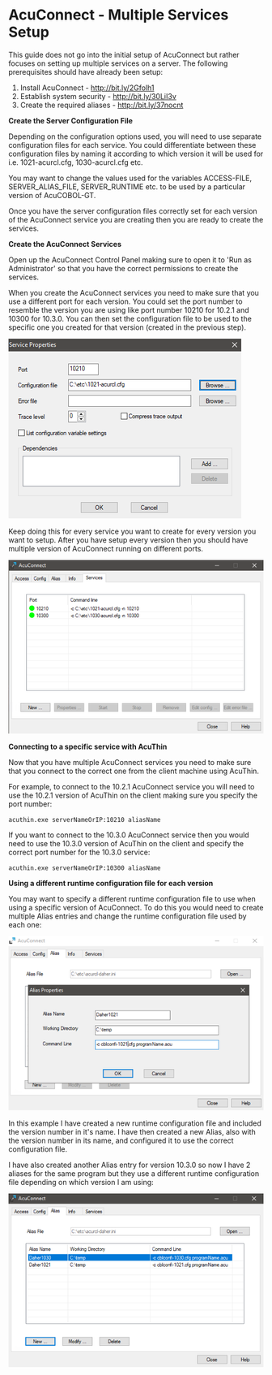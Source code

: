 # AcuConnect - Multiple Services Setup

This guide does not go into the initial setup of AcuConnect but rather focuses on setting up multiple services on a server. The following prerequisites should have already been setup:  

1.	Install AcuConnect - http://bit.ly/2Gfolh1  
2.	Establish system security - http://bit.ly/30LiI3v  
3.	Create the required aliases - http://bit.ly/37nocnt  


**Create the Server Configuration File**

Depending on the configuration options used, you will need to use separate configuration files for each service. You could differentiate between these configuration files by naming it according to which version it will be used for i.e. 1021-acurcl.cfg, 1030-acurcl.cfg etc.  

You may want to change the values used for the variables ACCESS-FILE, SERVER_ALIAS_FILE, SERVER_RUNTIME etc. to be used by a particular version of AcuCOBOL-GT.  

Once you have the server configuration files correctly set for each version of the AcuConnect service you are creating then you are ready to create the services.  


**Create the AcuConnect Services**

Open up the AcuConnect Control Panel making sure to open it to 'Run as Administrator' so that you have the correct permissions to create the services.  

When you create the AcuConnect services you need to make sure that you use a different port for each version. You could set the port number to resemble the version you are using like port number 10210 for 10.2.1 and 10300 for 10.3.0. You can then set the configuration file to be used to the specific one you created for that version (created in the previous step).  

![1](images/acurcl-1.png)  

Keep doing this for every service you want to create for every version you want to setup. After you have setup every version then you should have multiple version of AcuConnect running on different ports.

![2](images/acurcl-2.png) 


**Connecting to a specific service with AcuThin**

Now that you have multiple AcuConnect services you need to make sure that you connect to the correct one from the client machine using AcuThin.  

For example, to connect to the 10.2.1 AcuConnect service you will need to use the 10.2.1 version of AcuThin on the client making sure you specify the port number:  

```
acuthin.exe serverNameOrIP:10210 aliasName
```

If you want to connect to the 10.3.0 AcuConnect service then you would need to use the 10.3.0 version of AcuThin on the client and specify the correct port number for the 10.3.0 service:

```
acuthin.exe serverNameOrIP:10300 aliasName
```

**Using a different runtime configuration file for each version**

You may want to specify a different runtime configuration file to use when using a specific version of AcuConnect. To do this you would need to create multiple Alias entries and change the runtime configuration file used by each one:  

![3](images/acurcl-3.png) 

In this example I have created a new runtime configuration file and included the version number in it's name. I have then created a new Alias, also with the version number in its name, and configured it to use the correct configuration file.  

I have also created another Alias entry for version 10.3.0 so now I have 2 aliases for the same program but they use a different runtime configuration file depending on which version I am using:  

![4](images/acurcl-4.png) 

